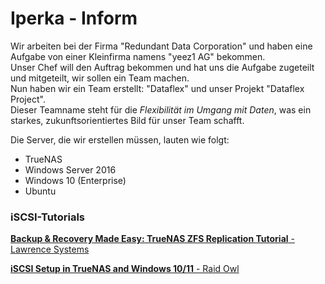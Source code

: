 # Iperka - Inform

Wir arbeiten bei der Firma "Redundant Data Corporation" und haben eine Aufgabe von einer Kleinfirma namens "yeez1 AG" bekommen.  
Unser Chef will den Auftrag bekommen und hat uns die Aufgabe zugeteilt und mitgeteilt, wir sollen ein Team machen.  
Nun haben wir ein Team erstellt: "Dataflex" und unser Projekt "Dataflex Project".  
Dieser Teamname steht für die *Flexibilität im Umgang mit Daten*, was ein starkes, zukunftsorientiertes Bild für unser Team schafft.

Die Server, die wir erstellen müssen, lauten wie folgt:
- TrueNAS
- Windows Server 2016
- Windows 10 (Enterprise)
- Ubuntu

### iSCSI-Tutorials

[**Backup & Recovery Made Easy: TrueNAS ZFS Replication Tutorial** - Lawrence Systems](https://www.youtube.com/watch?v=XIj0iHtZvOg)

[**iSCSI Setup in TrueNAS and Windows 10/11** - Raid Owl](https://www.youtube.com/watch?v=TBFB6F--Nvk)
